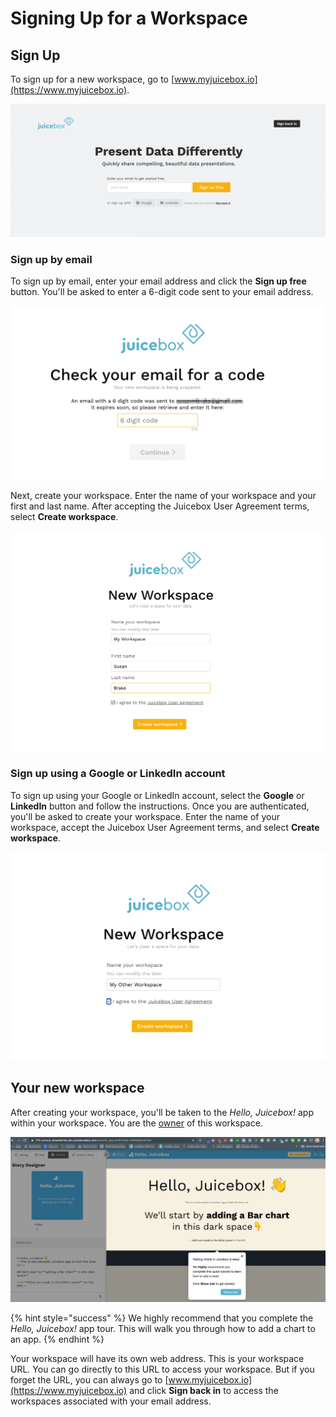 # Signing Up for a Workspace

## Sign Up

To sign up for a new workspace, go to [www.myjuicebox.io](https://www.myjuicebox.io). 

![](../.gitbook/assets/image%20%28152%29.png)

### Sign up by email

To sign up by email, enter your email address and click the **Sign up free** button. You'll be asked to enter a 6-digit code sent to your email address. 

![](../.gitbook/assets/image%20%28154%29.png)

Next, create your workspace. Enter the name of your workspace and your first and last name.  After accepting the Juicebox User Agreement terms, select **Create workspace**. 

![](../.gitbook/assets/image%20%28155%29.png)

### Sign up using a Google or LinkedIn account

To sign up using your Google or LinkedIn account, select the **Google** or **LinkedIn** button and follow the instructions. Once you are authenticated, you'll be asked to create your workspace. Enter the name of your workspace, accept the Juicebox User Agreement terms, and select **Create workspace**.

![](../.gitbook/assets/image%20%28148%29.png)

## Your new workspace

After creating your workspace, you'll be taken to the _Hello, Juicebox!_ app within your workspace. You are the [owner](../managing-users/user-management-and-roles.md#owner) of this workspace. 

![](../.gitbook/assets/image%20%28142%29.png)

{% hint style="success" %}
We highly recommend that you complete the _Hello, Juicebox!_ app tour. This will walk you through how to add a chart to an app. 
{% endhint %}

Your workspace will have its own web address. This is your workspace URL. You can go directly to this URL to access your workspace. But if you forget the URL, you can always go to [www.myjuicebox.io](https://www.myjuicebox.io) and click **Sign back in** to access the workspaces associated with your email address. 

